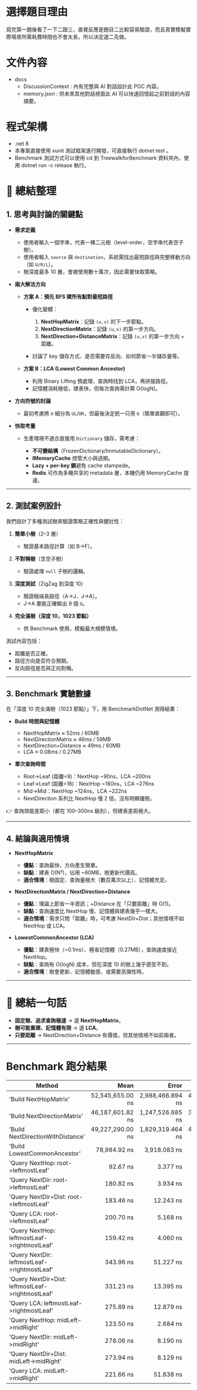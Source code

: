 # 選擇題目理由
  寫完第一題後看了一下二跟三，直覺反應是題目二比較容易驗證，而且真實模擬實際場景所需耗費時間也不會太長，所以決定選二先做。

# 文件內容
  - docs
    - DiscussionContext : 內有完整與 AI 對話設計此 POC 內容。
    - memory.json : 供未來其他對話視窗此 AI 可以快速回憶起之前對話的內容摘要。

# 程式架構
  - .net 8 
  - 本專案直接使用 xunit 測試框架進行開發，可直接執行 dotnet test 。
  - Benchmark 測試方式可以使用 cd 到 TreewalkforBenchmark 資料夾內，使用 dotnet run -c release 執行。


# 📌 總結整理

## 1. 思考與討論的關鍵點

* **需求定義**

  * 使用者輸入一個字串，代表一棵二元樹（level-order，空字串代表空子樹）。
  * 使用者輸入 `source` 與 `destination`，系統需找出最短路徑與完整移動方向（如 `U/R/L`）。
  * 樹深度最多 10 層，會被使用數十萬次，因此需要快取策略。

* **兩大解法方向**

  * **方案 A：預先 BFS 建所有點對最短路徑**

    * 優化變體：

      1. **NextHopMatrix**：記錄 `(u,v)` 的下一步節點。
      2. **NextDirectionMatrix**：記錄 `(u,v)` 的第一步方向。
      3. **NextDirection+DistanceMatrix**：記錄 `(u,v)` 的第一步方向 + 距離。
    * 討論了 key 儲存方式、是否需要存反向、如何節省一半儲存量等。
  * **方案 B：LCA (Lowest Common Ancestor)**

    * 利用 Binary Lifting 預處理，查詢時找到 LCA，再拼接路徑。
    * 記憶體消耗極低，建表快，但每次查詢需計算 O(logN)。

* **方向符號的討論**

  * 最初考慮將 `U` 細分為 `UL`/`UR`，但最後決定統一只用 `U`（簡單直觀即可）。

* **快取考量**

  * 生產環境不適合直接用 `Dictionary` 儲存，需考慮：

    * **不可變結構**（FrozenDictionary/ImmutableDictionary）。
    * **IMemoryCache** 控管大小與過期。
    * **Lazy + per-key 鎖**避免 cache stampede。
    * **Redis** 可作為多機共享的 metadata 層，本機仍用 MemoryCache 提速。

---

## 2. 測試案例設計

我們設計了多種測試樹來驗證策略正確性與健壯性：

1. **簡單小樹**（2–3 層）

   * 驗證基本路徑計算（如 B→F）。
2. **不對稱樹**（含空子樹）

   * 驗證處理 `null` 子樹的邏輯。
3. **深度測試**（ZigZag 到深度 10）

   * 驗證極端長路徑（A→J、J→A）。
   * J→A 要能正確輸出 9 個 `U`。
4. **完全滿樹（深度 10，1023 節點）**

   * 供 Benchmark 使用，模擬最大規模情境。

測試內容包括：

* 距離是否正確。
* 路徑方向是否符合預期。
* 反向路徑是否與正向對稱。

---

## 3. Benchmark 實驗數據

在「深度 10 完全滿樹（1023 節點）」下，用 BenchmarkDotNet 測得結果：

* **Build 時間與記憶體**

  * NextHopMatrix ≈ 52ms / 60MB
  * NextDirectionMatrix ≈ 46ms / 59MB
  * NextDirection+Distance ≈ 49ms / 60MB
  * LCA ≈ 0.08ms / 0.27MB

* **單次查詢時間**

  * Root→Leaf (距離=9)：NextHop \~90ns，LCA \~200ns
  * Leaf→Leaf (距離=18)：NextHop \~160ns，LCA \~276ns
  * Mid→Mid：NextHop \~124ns，LCA \~222ns
  * NextDirection 系列比 NextHop 慢 2 倍，沒有明顯優勢。

👉 查詢效能差距小（都在 100–300ns 級別），但建表差距極大。

---

## 4. 結論與適用情境

* **NextHopMatrix**

  * **優點**：查詢最快，方向產生簡單。
  * **缺點**：建表 O(N²)，佔用 \~60MB，樹更新代價高。
  * **適合情境**：樹固定、查詢量極大（數百萬次以上）、記憶體充足。

* **NextDirectionMatrix / NextDirection+Distance**

  * **優點**：理論上節省一半資訊；+Distance 在「只要距離」時 O(1)。
  * **缺點**：查詢速度比 NextHop 慢、記憶體與建表幾乎一樣大。
  * **適合情境**：需求只問「距離」時，可考慮 NextDir+Dist；其他情境不如 NextHop 或 LCA。

* **LowestCommonAncestor (LCA)**

  * **優點**：建表極快（\~0.1ms）、極省記憶體（0.27MB），查詢速度接近 NextHop。
  * **缺點**：查詢有 O(logN) 成本，但在深度 10 的樹上幾乎感受不到。
  * **適合情境**：樹會更新、記憶體敏感、或需要高彈性時。

---

# 🎯 總結一句話

* **固定樹、追求查詢極速** → 選 **NextHopMatrix**。
* **樹可能重建、記憶體有限** → 選 **LCA**。
* **只要距離** → NextDirection+Distance 有價值，但其他情境不如前兩者。

---


# Benchmark 跑分結果

| Method                                            | Mean             | Error            | StdDev         | Gen0      | Gen1     | Gen2     | Allocated  |
|-------------------------------------------------- |-----------------:|-----------------:|---------------:|----------:|---------:|---------:|-----------:|
| 'Build NextHopMatrix'                             | 52,545,655.00 ns | 2,988,466.894 ns | 462,468.559 ns | 3500.0000 | 400.0000 | 100.0000 | 60115644 B |
| 'Build NextDirectionMatrix'                       | 46,187,601.82 ns | 1,247,526.685 ns | 323,978.719 ns | 3454.5455 | 272.7273 |        - | 59069048 B |
| 'Build NextDirectionWithDistance'                 | 49,227,290.00 ns | 1,829,319.464 ns | 475,068.456 ns | 3500.0000 | 400.0000 | 100.0000 | 60115702 B |
| 'Build LowestCommonAncestor'                      |     78,984.92 ns |     3,918.083 ns |   1,017.514 ns |   16.1133 |   7.9346 |        - |   270280 B |
| 'Query NextHop: root->leftmostLeaf'               |         92.67 ns |         3.377 ns |       0.877 ns |    0.0215 |        - |        - |      360 B |
| 'Query NextDir: root->leftmostLeaf'               |        180.82 ns |         3.934 ns |       0.609 ns |    0.0215 |        - |        - |      360 B |
| 'Query NextDir+Dist: root->leftmostLeaf'          |        183.46 ns |        12.243 ns |       3.180 ns |    0.0215 |        - |        - |      360 B |
| 'Query LCA: root->leftmostLeaf'                   |        200.70 ns |         5.168 ns |       1.342 ns |    0.0434 |        - |        - |      728 B |
| 'Query NextHop: leftmostLeaf->rightmostLeaf'      |        159.42 ns |         4.060 ns |       1.054 ns |    0.0381 |        - |        - |      640 B |
| 'Query NextDir: leftmostLeaf->rightmostLeaf'      |        343.96 ns |        51.227 ns |      13.303 ns |    0.0381 |        - |        - |      640 B |
| 'Query NextDir+Dist: leftmostLeaf->rightmostLeaf' |        331.23 ns |        13.395 ns |       2.073 ns |    0.0381 |        - |        - |      640 B |
| 'Query LCA: leftmostLeaf->rightmostLeaf'          |        275.89 ns |        12.879 ns |       3.345 ns |    0.0601 |        - |        - |     1008 B |
| 'Query NextHop: midLeft->midRight'                |        123.50 ns |         2.684 ns |       0.697 ns |    0.0215 |        - |        - |      360 B |
| 'Query NextDir: midLeft->midRight'                |        278.06 ns |         8.190 ns |       2.127 ns |    0.0215 |        - |        - |      360 B |
| 'Query NextDir+Dist: midLeft->midRight'           |        273.94 ns |         8.129 ns |       1.258 ns |    0.0215 |        - |        - |      360 B |
| 'Query LCA: midLeft->midRight'                    |        221.66 ns |        51.838 ns |      13.462 ns |    0.0343 |        - |        - |      576 B |
